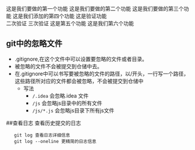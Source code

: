 这是我们要做的第一个功能
这是我们要做的第二个功能
这是我们要做的第三个功能
这是我们添加的第四个功能
这是验证功能  
二次验证
三次验证
这是第五个功能
这是我们第六个功能

## git中的忽略文件
- .gitignore,在这个文件中可以设置要忽略的文件或者目录。
- 被忽略的文件不会被提交到仓储中去。
- 在.gitignore中可以书写要被忽略的文件的路径，以/开头，一行写一个路径，这些路径所对应的文件都会被忽略，不会被提交到仓储中
    + 写法 
        * `/.idea` 会忽略.idea 文件
        * `/js` 会忽略js目录中的所有文件
        * `/js/*.js` 会忽略js目录下所有js文件
    

##查看日志
查看历史提交的日志
~~~ 
   git log 查看日志详细信息
   git log --oneline 更精简的日志信息

~~~


